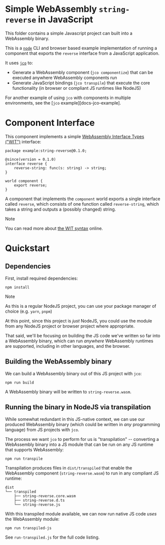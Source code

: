 # Simple WebAssembly `string-reverse` in JavaScript

This folder contains a simple Javascript project can built into a WebAssembly binary.

This is a [`node`][nodejs] CLI and browser based example implementation of running a component that exports the `reverse` interface from a JavaScript application.

It uses [`jco`][jco] to:

- Generate a WebAssembly component (`jco componentize`) that can be executed anywhere WebAssembly components run
- Generate JavaScript bindings (`jco transpile`) that execute the core functionality (in browser or compliant JS runtimes like NodeJS)

For another example of using `jco` with components in multiple environments, see the [`jco` example][docs-jco-example].

[nodejs]: https://nodejs.org
[jco]: https://bytecodealliance.github.io/jco/
[jco-example]: https://github.com/bytecodealliance/jco/blob/main/docs/src/example.md

# Component Interface

This component implements a simple [WebAssembly Interface Types ("WIT")][wit] interface:

```wit
package example:string-reverse@0.1.0;

@since(version = 0.1.0)
interface reverse {
    reverse-string: func(s: string) -> string;
}

world component {
    export reverse;
}
```

A component that implements the `component` world exports a single interface called `reverse`, which consists of one function called `reverse-string`, which takes a string and outputs a (possibly changed) string.

> [!NOTE]
> You can read more about [the WIT syntax][wit] online.

[wit]: https://github.com/WebAssembly/component-model/blob/main/design/mvp/WIT.md

# Quickstart

## Dependencies

First, install required dependencies:

```console
npm install
```

> [!NOTE]
> As this is a regular NodeJS project, you can use your package manager of choice (e.g. `yarn`, `pnpm`)

At this point, since this project is *just* NodeJS, you could use the module from any NodeJS project or browser project where appropriate.

That said, we'll be focusing on building the JS code we've written so far into a WebAssembly binary, which can run *anywhere* WebAssembly runtimes are supported,
including in other languages, and the browser.

## Building the WebAssembly binary

We can build a WebAssembly binary out of this JS project with `jco`:

```console
npm run build
```

A WebAssembly binary will be written to `string-reverse.wasm`.

## Running the binary in NodeJS via transpilation

While somewhat redundant in this JS-native context, we can use our produced WebAssembly binary (which could be written in *any* programming language) from JS projects with `jco`.

The process we want `jco` to perform for us is "transpilation" -- converting a WebAssembly binary into a JS module that can be run on any JS runtime that supports WebAssembly:

```console
npm run transpile
```

Transpilation produces files in `dist/transpiled` that enable the WebAssembly component (`string-reverse.wasm`) to run in any compliant JS runtime:

```
dist
└── transpiled
    ├── string-reverse.core.wasm
    ├── string-reverse.d.ts
    └── string-reverse.js
```

With this transpiled module available, we can now run native JS code *uses* the WebAssembly module:

```
npm run transpiled-js
```

See `run-transpiled.js` for the full code listing.
